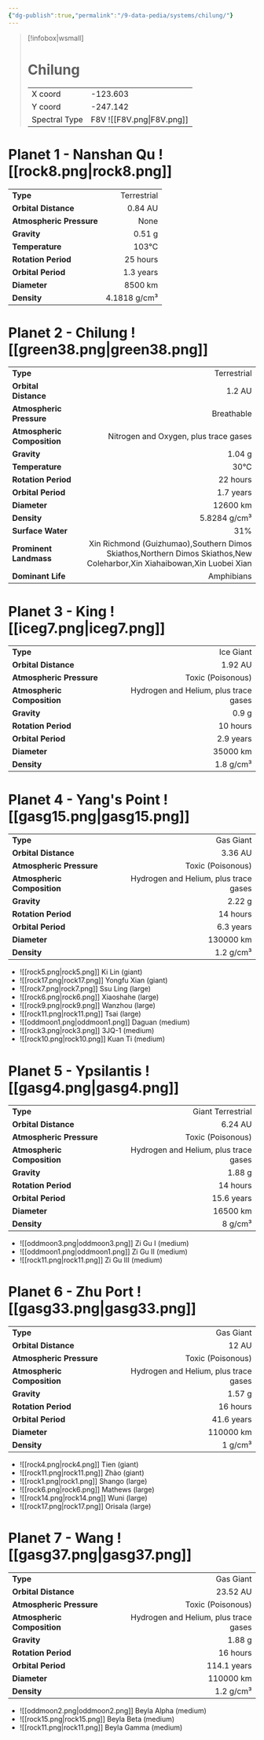 ```yaml
---
{"dg-publish":true,"permalink":"/9-data-pedia/systems/chilung/"}
---
```


> [!infobox|wsmall]
> # Chilung
> | | |
> | - | - |
> | X coord | -123.603 |
> | Y coord| -247.142 |
> | Spectral Type | F8V ![[F8V.png\|F8V.png]] |

# Planet 1 - Nanshan Qu ![[rock8.png\|rock8.png]]
|                             |                           |
| --------------------------- | -------------------------:|
| **Type**                    |             Terrestrial |
| **Orbital Distance**        |   0.84 AU |
| **Atmospheric Pressure**    |       None |
| **Gravity**                 |        0.51 g |
| **Temperature**             |    103°C |
| **Rotation Period**         |  25 hours |
| **Orbital Period** | 1.3 years |
| **Diameter**                |      8500 km | 
| **Density**                 |    4.1818 g/cm³ |





# Planet 2 - Chilung ![[green38.png\|green38.png]]
|                             |                           |
| --------------------------- | -------------------------:|
| **Type**                    |             Terrestrial |
| **Orbital Distance**        |   1.2 AU |
| **Atmospheric Pressure**    |       Breathable |
| **Atmospheric Composition** |      Nitrogen and Oxygen, plus trace gases |
| **Gravity**                 |        1.04 g |
| **Temperature**             |    30°C |
| **Rotation Period**         |  22 hours |
| **Orbital Period** | 1.7 years |
| **Diameter**                |      12600 km | 
| **Density**                 |    5.8284 g/cm³ |
| **Surface Water**           |           31% | 
| **Prominent Landmass**      |         Xin Richmond (Guizhumao),Southern Dimos Skiathos,Northern Dimos Skiathos,New Coleharbor,Xin Xiahaibowan,Xin Luobei Xian | 
| **Dominant Life**           |         Amphibians |





# Planet 3 - King ![[iceg7.png\|iceg7.png]]
|                             |                           |
| --------------------------- | -------------------------:|
| **Type**                    |             Ice Giant |
| **Orbital Distance**        |   1.92 AU |
| **Atmospheric Pressure**    |       Toxic (Poisonous) |
| **Atmospheric Composition** |      Hydrogen and Helium, plus trace gases |
| **Gravity**                 |        0.9 g |
| **Rotation Period**         |  10 hours |
| **Orbital Period** | 2.9 years |
| **Diameter**                |      35000 km | 
| **Density**                 |    1.8 g/cm³ |





# Planet 4 - Yang's Point ![[gasg15.png\|gasg15.png]]
|                             |                           |
| --------------------------- | -------------------------:|
| **Type**                    |             Gas Giant |
| **Orbital Distance**        |   3.36 AU |
| **Atmospheric Pressure**    |       Toxic (Poisonous) |
| **Atmospheric Composition** |      Hydrogen and Helium, plus trace gases |
| **Gravity**                 |        2.22 g |
| **Rotation Period**         |  14 hours |
| **Orbital Period** | 6.3 years |
| **Diameter**                |      130000 km | 
| **Density**                 |    1.2 g/cm³ |



- ![[rock5.png\|rock5.png]] Ki Lin (giant)
- ![[rock17.png\|rock17.png]] Yongfu Xian (giant)
- ![[rock7.png\|rock7.png]] Ssu Ling (large)
- ![[rock6.png\|rock6.png]] Xiaoshahe (large)
- ![[rock9.png\|rock9.png]] Wanzhou (large)
- ![[rock11.png\|rock11.png]] Tsai (large)
- ![[oddmoon1.png\|oddmoon1.png]] Daguan (medium)
- ![[rock3.png\|rock3.png]] 3JQ-1 (medium)
- ![[rock10.png\|rock10.png]] Kuan Ti (medium)


# Planet 5 - Ypsilantis ![[gasg4.png\|gasg4.png]]
|                             |                           |
| --------------------------- | -------------------------:|
| **Type**                    |             Giant Terrestrial |
| **Orbital Distance**        |   6.24 AU |
| **Atmospheric Pressure**    |       Toxic (Poisonous) |
| **Atmospheric Composition** |      Hydrogen and Helium, plus trace gases |
| **Gravity**                 |        1.88 g |
| **Rotation Period**         |  14 hours |
| **Orbital Period** | 15.6 years |
| **Diameter**                |      16500 km | 
| **Density**                 |    8 g/cm³ |



- ![[oddmoon3.png\|oddmoon3.png]] Zi Gu I (medium)
- ![[oddmoon1.png\|oddmoon1.png]] Zi Gu II (medium)
- ![[rock11.png\|rock11.png]] Zi Gu III (medium)


# Planet 6 - Zhu Port ![[gasg33.png\|gasg33.png]]
|                             |                           |
| --------------------------- | -------------------------:|
| **Type**                    |             Gas Giant |
| **Orbital Distance**        |   12 AU |
| **Atmospheric Pressure**    |       Toxic (Poisonous) |
| **Atmospheric Composition** |      Hydrogen and Helium, plus trace gases |
| **Gravity**                 |        1.57 g |
| **Rotation Period**         |  16 hours |
| **Orbital Period** | 41.6 years |
| **Diameter**                |      110000 km | 
| **Density**                 |    1 g/cm³ |



- ![[rock4.png\|rock4.png]] Tien (giant)
- ![[rock11.png\|rock11.png]] Zhào (giant)
- ![[rock1.png\|rock1.png]] Shango (large)
- ![[rock6.png\|rock6.png]] Mathews (large)
- ![[rock14.png\|rock14.png]] Wuni (large)
- ![[rock17.png\|rock17.png]] Orisala (large)


# Planet 7 - Wang ![[gasg37.png\|gasg37.png]]
|                             |                           |
| --------------------------- | -------------------------:|
| **Type**                    |             Gas Giant |
| **Orbital Distance**        |   23.52 AU |
| **Atmospheric Pressure**    |       Toxic (Poisonous) |
| **Atmospheric Composition** |      Hydrogen and Helium, plus trace gases |
| **Gravity**                 |        1.88 g |
| **Rotation Period**         |  16 hours |
| **Orbital Period** | 114.1 years |
| **Diameter**                |      110000 km | 
| **Density**                 |    1.2 g/cm³ |



- ![[oddmoon2.png\|oddmoon2.png]] Beyla Alpha (medium)
- ![[rock15.png\|rock15.png]] Beyla Beta (medium)
- ![[rock11.png\|rock11.png]] Beyla Gamma (medium)


